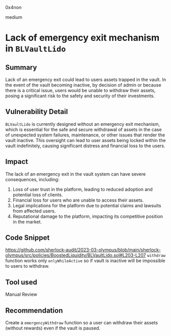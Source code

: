 0x4non

medium

# Lack of emergency exit mechanism in `BLVaultLido`

## Summary
Lack of an emergency exit could lead to users assets trapped in the vault. In the event of the vault becoming inactive, by decision of admin or because there is a critical issue, users would be unable to withdraw their assets, posing a significant risk to the safety and security of their investments.


## Vulnerability Detail
`BLVaultLido` is currently designed without an emergency exit mechanism, which is essential for the safe and secure withdrawal of assets in the case of unexpected system failures, maintenance, or other issues that render the vault inactive. This oversight can lead to user assets being locked within the vault indefinitely, causing significant distress and financial loss to the users.


## Impact
The lack of an emergency exit in the vault system can have severe consequences, including:

1. Loss of user trust in the platform, leading to reduced adoption and potential loss of clients.
2. Financial loss for users who are unable to access their assets.
3. Legal implications for the platform due to potential claims and lawsuits from affected users.
4. Reputational damage to the platform, impacting its competitive position in the market.

## Code Snippet
https://github.com/sherlock-audit/2023-03-olympus/blob/main/sherlock-olympus/src/policies/BoostedLiquidity/BLVaultLido.sol#L203-L207
`withdraw` function works only `onlyWhileActive` so if vault is inactive will be impossible to users to withdraw.

## Tool used

Manual Review

## Recommendation
Create a `emergencyWithdraw` function so a user can withdraw their assets (without rewards) even if the vault is paused.